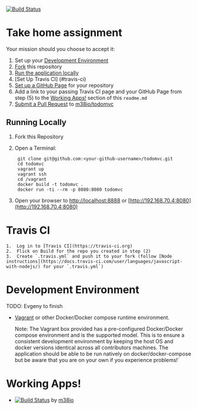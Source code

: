 [![Build Status](https://travis-ci.org/m38io/todomvc.svg?branch=master)](https://travis-ci.org/m38io/todomvc)

# Take home assignment

Your mission should you choose to accept it:

1.  Set up your [Development Environment](#development-environment)
2.  [Fork](https://help.github.com/articles/fork-a-repo/) this repository
3.  [Run the application locally](#running-locally)
4.  [Set Up Travis CI] (#travis-ci)
5.  [Set up a GitHub Page](https://help.github.com/categories/github-pages-basics/) for your repository
6.  Add a link to your passing Travis CI page and your GitHub Page from step (5) to the [Working Apps!](#working-apps) section of this `readme.md`
7.  [Submit a Pull Request](https://help.github.com/articles/creating-a-pull-request/) to [m38io/todomvc](https://github.com/m38io/todomvc)


## Running Locally

1. Fork this Repository

2. Open a Terminal:

        git clone git@github.com:<your-github-username>/todomvc.git
        cd todomvc
        vagrant up
        vagrant ssh
        cd /vagrant
        docker build -t todomvc .
        docker run -ti --rm -p 8080:8080 todomvc

3. Open your browser to [http://localhost:8888](http://localhost:8888) or [http://192.168.70.4:8080](http://192.168.70.4:8080)

# Travis CI

    1.  Log in to [Travis CI](https://travis-ci.org)
    2.  Flick on Build for the repo you created in step (2)
    3.  Create `.travis.yml` and push it to your fork (follow [Node instructions](https://docs.travis-ci.com/user/languages/javascript-with-nodejs/) for your `.travis.yml`)
    
# Development Environment

TODO: Evgeny to finish

* [Vagrant](https://www.vagrantup.com/downloads.html) or other Docker/Docker compose runtime environment.

    Note: The Vagrant box provided has a pre-configured
    Docker/Docker compose environment and is the supported model. This is to ensure a consistent development
    environment by keeping the host OS and docker versions identical across all contributors machines. The
    application should be able to be run natively on docker/docker-compose but be aware that you are on your
    own if you experience problems!`


# Working Apps!

- [![Build Status](https://travis-ci.org/m38io/todomvc.svg?branch=master)](https://travis-ci.org/m38io/todomvc) by [m38io](https://m38io.github.io)
